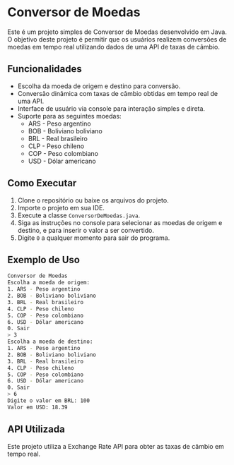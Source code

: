 # Conversor de Moedas

Este é um projeto simples de Conversor de Moedas desenvolvido em Java. O objetivo deste projeto é permitir que os usuários realizem conversões de moedas em tempo real utilizando dados de uma API de taxas de câmbio.

## Funcionalidades

- Escolha da moeda de origem e destino para conversão.
- Conversão dinâmica com taxas de câmbio obtidas em tempo real de uma API.
- Interface de usuário via console para interação simples e direta.
- Suporte para as seguintes moedas:
    - ARS - Peso argentino
    - BOB - Boliviano boliviano
    - BRL - Real brasileiro
    - CLP - Peso chileno
    - COP - Peso colombiano
    - USD - Dólar americano

## Como Executar

1. Clone o repositório ou baixe os arquivos do projeto.
2. Importe o projeto em sua IDE.
3. Execute a classe `ConversorDeMoedas.java`.
4. Siga as instruções no console para selecionar as moedas de origem e destino, e para inserir o valor a ser convertido.
5. Digite `0` a qualquer momento para sair do programa.

## Exemplo de Uso

```sh
Conversor de Moedas
Escolha a moeda de origem:
1. ARS - Peso argentino
2. BOB - Boliviano boliviano
3. BRL - Real brasileiro
4. CLP - Peso chileno
5. COP - Peso colombiano
6. USD - Dólar americano
0. Sair
> 3
Escolha a moeda de destino:
1. ARS - Peso argentino
2. BOB - Boliviano boliviano
3. BRL - Real brasileiro
4. CLP - Peso chileno
5. COP - Peso colombiano
6. USD - Dólar americano
0. Sair
> 6
Digite o valor em BRL: 100
Valor em USD: 18.39
```

## API Utilizada
Este projeto utiliza a Exchange Rate API para obter as taxas de câmbio em tempo real.
